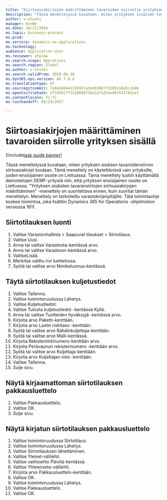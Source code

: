 ```yaml
--- 
title: "Siirtoasiakirjojen määrittäminen tavaroiden siirrolle yrityksen sisällä"
description: "Tässä menettelyssä kuvataan, miten yrityksen sisäisen tavaroidensiirron siirtoasiakirjat luodaan."
author: v-oloski
manager: AnnBe
ms.date: 10/27/2016
ms.topic: business-process
ms.prod: 
ms.service: dynamics-ax-applications
ms.technology: 
audience: Application User
ms.reviewer: shylaw
ms.search.scope: Operations
ms.search.region: Global
ms.author: v-oloski
ms.search.validFrom: 2016-06-30
ms.dyn365.ops.version: AX 7.0.0
ms.translationtype: HT
ms.sourcegitcommit: 7e0a5d044133b917a3eb9386773205218e5c1b40
ms.openlocfilehash: 2f10f627f33108b8750a1d71d24a99763178e2ef
ms.contentlocale: fi-fi
ms.lasthandoff: 09/29/2017

---
```

# <a name="set-up-the-transfer-documents-for-goods-movement-inside-a-company"></a>Siirtoasiakirjojen määrittäminen tavaroiden siirrolle yrityksen sisällä

[!include[task guide banner](../../includes/task-guide-banner.md)]

Tässä menettelyssä kuvataan, miten yrityksen sisäisen tavaroidensiirron siirtoasiakirjat luodaan. Tämä menettely on käytettävissä vain yrityksille, joiden ensisijainen osoite on Liettuassa. Tämä menettely luotiin käyttämällä demotietojen DEMF-yritystä niin, että yrityksen ensisijainen osoite on Liettuassa. "Yrityksen sisäisten tavaransiirtojen siirtoasiakirjojen määrittäminen" -menettely on suoritettava ennen, kuin suoritat tämän menettelyn. Menettely on tarkoitettu varastokirjanpitäjille. Tätä toimintaohje koskee toimintoa, joka lisättiin Dynamics 365 for Operations -ohjelmiston versiossa 1611.


## <a name="create-a-transfer-order"></a>Siirtotilauksen luonti
1. Valitse Varastonhallinta > Saapuvat tilaukset > Siirtotilaus.
2. Valitse Uusi.
3. Anna tai valitse Varastosta-kentässä arvo.
4. Anna tai valitse Varastoon-kentässä arvo.
5. ValitseLisää.
6. Merkitse valittu rivi luettelossa.
7. Syötä tai valitse arvo Nimiketunnus-kentässä.

## <a name="enter-transportation-details-for-the-transfer-order"></a>Täytä siirtotilauksen kuljetustiedot
1. Valitse Tallenna.
2. Valitse toimintoruudussa Lähetys.
3. Valitse Kuljetustiedot.
4. Valitse Tulosta kuljetustiedot -kentässä Kyllä.
5. Anna tai valitse Tuotteiden hyväksyjä -kentässä arvo.
6. Kirjoita arvo Paketti-kenttään.
7. Kirjoita arvo Lastin riskitaso -kenttään.
8. Syötä tai valitse arvo Rahdinkuljettaja-kenttään.
9. Syötä tai valitse arvo Malli-kentässä.
10. Kirjoita Rekisteröintinumero-kenttään arvo.
11. Kirjoita Perävaunun rekisterinumero -kenttään arvo.
12. Syötä tai valitse arvo Kuljettaja-kenttään.
13. Kirjoita arvo Kuljettajan nimi -kenttään.
14. Valitse Tallenna.
15. Sulje sivu.

## <a name="view-the-packing-slip-for-the-unposted-transfer-order"></a>Näytä kirjaamattoman siirtotilauksen pakkausluettelo
1. Valitse Pakkausluettelo.
2. Valitse OK.
3. Sulje sivu.

## <a name="view-the-packing-slip-for-the-posted-transfer-order"></a>Näytä kirjatun siirtotilauksen pakkausluettelo
1. Valitse toimintoruudussa Siirtotilaus.
2. Valitse toimintoruudussa Lähetys.
3. Valitse Siirtotilauksen lähettäminen.
4. Valitse Yleiset-välilehti.
5. Valitse vaihtoehto Päivitä-kentässä.
6. Valitse Yhteenveto-välilehti.
7. Kirjoita arvo Pakkausluettelo-kenttään.
8. Valitse OK.
9. Valitse toimintoruudussa Lähetys.
10. Valitse Pakkausluettelo.
11. Valitse OK.


